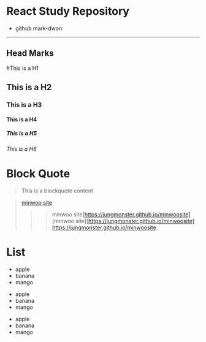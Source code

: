 React Study Repository
======================

+ github mark-dwon
------------------

Head Marks
---------
#This is a H1
## This is a H2
### This is a H3
#### This is a H4
##### This is a H5
###### This is a H6

# Block Quote
> This is a blockquote
> content 

> [minwoo site](https://jungmonster.github.io/minwoosite)
>>> minwoo site[https://jungmonster.github.io/minwoosite]
>> [minwoo site][https://jungmonster.github.io/minwoosite]
>>> https://jungmonster.github.io/minwoosite

# List
+ apple
 + banana
  + mango

* apple
 * banana
  * mango

- apple
 - banana
  - mango